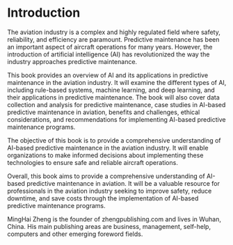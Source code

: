 # Introduction

The aviation industry is a complex and highly regulated field where safety, reliability, and efficiency are paramount. Predictive maintenance has been an important aspect of aircraft operations for many years. However, the introduction of artificial intelligence (AI) has revolutionized the way the industry approaches predictive maintenance.

This book provides an overview of AI and its applications in predictive maintenance in the aviation industry. It will examine the different types of AI, including rule-based systems, machine learning, and deep learning, and their applications in predictive maintenance. The book will also cover data collection and analysis for predictive maintenance, case studies in AI-based predictive maintenance in aviation, benefits and challenges, ethical considerations, and recommendations for implementing AI-based predictive maintenance programs.

The objective of this book is to provide a comprehensive understanding of AI-based predictive maintenance in the aviation industry. It will enable organizations to make informed decisions about implementing these technologies to ensure safe and reliable aircraft operations.

Overall, this book aims to provide a comprehensive understanding of AI-based predictive maintenance in aviation. It will be a valuable resource for professionals in the aviation industry seeking to improve safety, reduce downtime, and save costs through the implementation of AI-based predictive maintenance programs.

MingHai Zheng is the founder of zhengpublishing.com and lives in Wuhan, China. His main publishing areas are business, management, self-help, computers and other emerging foreword fields.
